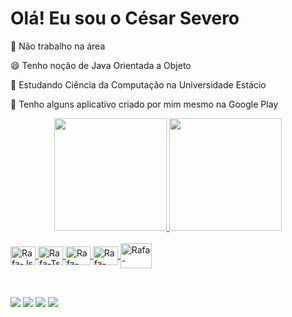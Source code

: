 # Olá! Eu sou o César Severo

🤝 Não trabalho na área

😄 Tenho noção de Java Orientada a Objeto 

📖 Estudando Ciência da Computação na Universidade Estácio

📱  Tenho alguns aplicativo criado por mim mesmo na Google Play

<div align="center">
  <a href="https://github.com/cesarsevero">
  <img height="180em" src="https://github-readme-stats.vercel.app/api?username=cesarsevero&show_icons=true&theme=merko&include_all_commits=true&count_private=true"/>
  <img height="180em" src="https://github-readme-stats.vercel.app/api/top-langs/?username=cesarsevero&layout=compact&langs_count=7&theme=gruvbox"/>
</div>
  
  <div style="display: inline_block"><br>
  
  <img align="center" alt="Rafa-Js" height="30" width="40" src="https://cdn.jsdelivr.net/gh/devicons/devicon/icons/androidstudio/androidstudio-original.svg">
  <img align="center" alt="Rafa-Ts" height="30" width="40" src="https://cdn.jsdelivr.net/gh/devicons/devicon/icons/java/java-original.svg">
  <img align="center" alt="Rafa-React" height="30" width="40" src="https://cdn.jsdelivr.net/gh/devicons/devicon/icons/kotlin/kotlin-original.svg">
  <img align="center" alt="Rafa-HTML" height="30" width="40" src="https://cdn.jsdelivr.net/gh/devicons/devicon/icons/git/git-original.svg">
  <img align="center" alt="Rafa-HTML" height="40" width="50" src="https://cdn.jsdelivr.net/gh/devicons/devicon/icons/python/python-original.svg">
  
  
</div>
  
  ##                                                                                                                                                  
 
 
<div>
  
  <div style="display: inline_block"><br>
<a href="direito1boab@gmail.com" target="_blank"><img src="https://img.shields.io/badge/Gmail-D14836?style=for-the-badge&logo=gmail&logoColor=white" target="_blank"></a>
  <a href="https://t.me/@Cesarseverogtb" target="_blank"><img src="https://img.shields.io/badge/Telegram-2CA5E0?style=for-the-badge&logo=telegram&logoColor=white" target="_blank"></a>
 	<a href="https://wa.me/5511953327636?text=Ol%C3%A1%21+Vi+seu+Pefil+no+GitHub" target="_blank"><img src="https://img.shields.io/badge/WhatsApp-25D366?style=for-the-badge&logo=whatsapp&logoColor=white" target="_blank"></a>
  <a href="https://play.google.com/store/apps/dev?id=8817099273138442707&hl=pt-br" target="_blank"><img src="https://img.shields.io/badge/Google_Play-414141?style=for-the-badge&logo=google-play&logoColor=white" target="_blank"></a>
  
  
  
</div>


<!---
cesarsevero-gtb/cesarsevero-gtb is a ✨ special ✨ repository because its `README.md` (this file) appears on your GitHub profile.
You can click the Preview link to take a look at your changes.
--->
